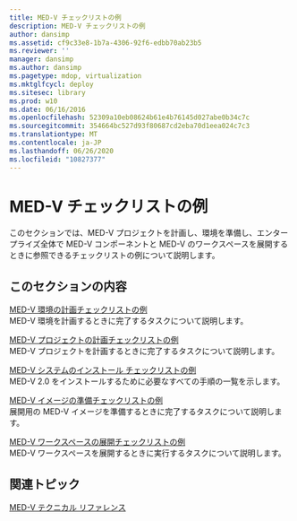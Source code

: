 ```yaml
---
title: MED-V チェックリストの例
description: MED-V チェックリストの例
author: dansimp
ms.assetid: cf9c33e8-1b7a-4306-92f6-edbb70ab23b5
ms.reviewer: ''
manager: dansimp
ms.author: dansimp
ms.pagetype: mdop, virtualization
ms.mktglfcycl: deploy
ms.sitesec: library
ms.prod: w10
ms.date: 06/16/2016
ms.openlocfilehash: 52309a10eb08624b61e4b76145d027abe0b34c7c
ms.sourcegitcommit: 354664bc527d93f80687cd2eba70d1eea024c7c3
ms.translationtype: MT
ms.contentlocale: ja-JP
ms.lasthandoff: 06/26/2020
ms.locfileid: "10827377"
---
```

# MED-V チェックリストの例


このセクションでは、MED-V プロジェクトを計画し、環境を準備し、エンタープライズ全体で MED-V コンポーネントと MED-V のワークスペースを展開するときに参照できるチェックリストの例について説明します。

## このセクションの内容


<a href="" id="example-med-v-environment-planning-checklist"></a>[MED-V 環境の計画チェックリストの例](example-med-v-environment-planning-checklist.md)  
MED-V 環境を計画するときに完了するタスクについて説明します。

<a href="" id="example-med-v-project-planning-checklist"></a>[MED-V プロジェクトの計画チェックリストの例](example-med-v-project-planning-checklist.md)  
MED-V プロジェクトを計画するときに完了するタスクについて説明します。

<a href="" id="example-med-v-system-installation-checklist"></a>[MED-V システムのインストール チェックリストの例](example-med-v-system-installation-checklist.md)  
MED-V 2.0 をインストールするために必要なすべての手順の一覧を示します。

<a href="" id="example-med-v-image-preparation-checklist"></a>[MED-V イメージの準備チェックリストの例](example-med-v-image-preparation-checklist.md)  
展開用の MED-V イメージを準備するときに完了するタスクについて説明します。

<a href="" id="example-med-v-workspace-deployment-checklist"></a>[MED-V ワークスペースの展開チェックリストの例](example-med-v-workspace-deployment-checklist.md)  
MED-V ワークスペースを展開するときに実行するタスクについて説明します。

## 関連トピック


[MED-V テクニカル リファレンス](technical-reference-for-med-v.md)

 

 





